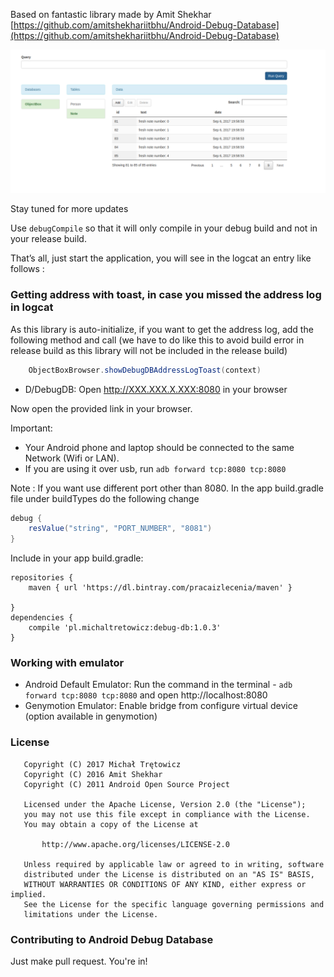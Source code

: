 Based on fantastic library made by Amit Shekhar  
[https://github.com/amitshekhariitbhu/Android-Debug-Database](https://github.com/amitshekhariitbhu/Android-Debug-Database)

 
![alt text](https://raw.githubusercontent.com/kosiarska/ObjectBoxDebugBrowser/gh-pages/assets/image.png)

 
Stay tuned for more updates


Use `debugCompile` so that it will only compile in your debug build and not in your release build.

That’s all, just start the application, you will see in the logcat an entry like follows :

### Getting address with toast, in case you missed the address log in logcat
As this library is auto-initialize, if you want to get the address log, add the following method and call (we have to do like this to avoid build error in release build as this library will not be included in the release build)
```java
    ObjectBoxBrowser.showDebugDBAddressLogToast(context)
```


* D/DebugDB: Open http://XXX.XXX.X.XXX:8080 in your browser
 

Now open the provided link in your browser.

Important:
- Your Android phone and laptop should be connected to the same Network (Wifi or LAN).
- If you are using it over usb, run `adb forward tcp:8080 tcp:8080`

Note      : If you want use different port other than 8080. 
            In the app build.gradle file under buildTypes do the following change

```groovy
debug {
    resValue("string", "PORT_NUMBER", "8081")
}
```

Include in your app build.gradle:
```
repositories {
    maven { url 'https://dl.bintray.com/pracaizlecenia/maven' }

}
dependencies {
    compile 'pl.michaltretowicz:debug-db:1.0.3'
}
```


### Working with emulator
- Android Default Emulator: Run the command in the terminal - `adb forward tcp:8080 tcp:8080` and open http://localhost:8080
- Genymotion Emulator: Enable bridge from configure virtual device (option available in genymotion)


### License
```
   Copyright (C) 2017 Michał Trętowicz
   Copyright (C) 2016 Amit Shekhar
   Copyright (C) 2011 Android Open Source Project

   Licensed under the Apache License, Version 2.0 (the "License");
   you may not use this file except in compliance with the License.
   You may obtain a copy of the License at

       http://www.apache.org/licenses/LICENSE-2.0

   Unless required by applicable law or agreed to in writing, software
   distributed under the License is distributed on an "AS IS" BASIS,
   WITHOUT WARRANTIES OR CONDITIONS OF ANY KIND, either express or implied.
   See the License for the specific language governing permissions and
   limitations under the License.
```

### Contributing to Android Debug Database
Just make pull request. You're in!

